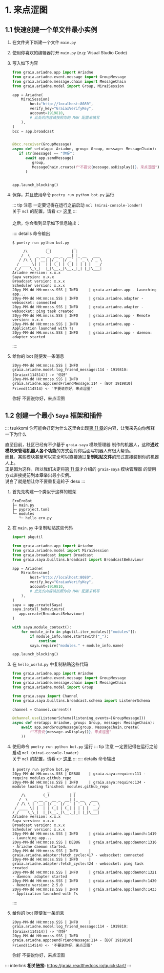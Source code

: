 # 1. 来点涩图

## 1.1 快速创建一个单文件最小实例

1. 在文件夹下新建一个文件 `main.py`
2. 使用你喜欢的编辑器打开 `main.py` (e.g: Visual Studio Code)
3. 写入如下内容

   ```python
   from graia.ariadne.app import Ariadne
   from graia.ariadne.event.message import GroupMessage
   from graia.ariadne.message.chain import MessageChain
   from graia.ariadne.model import Group, MiraiSession

   app = Ariadne(
       MiraiSession(
           host="http://localhost:8080",
           verify_key="GraiaxVerifyKey",
           account=1919810,
           # 此处的内容请按照你的 MAH 配置来填写
       ),
   )
   bcc = app.broadcast


   @bcc.receiver(GroupMessage)
   async def setu(app: Ariadne, group: Group, message: MessageChain):
      if str(message) == "你好":
         await app.sendMessage(
            group,
            MessageChain.create(f"不要说{message.asDisplay()}，来点涩图"),
         )


   app.launch_blocking()
   ```

4. 保存，并且使用命令 `poetry run python bot.py` 运行

   ::: tip 注意
   一定要记得在运行之前启动 `mcl (mirai-console-loader)`  
   关于 `mcl` 的配置，请看 :point_right: [这里](../before/Q&A.md#_3-关于-mirai-环境)
   :::

   之后，你会看到显示如下信息输出：

   :::: details 命令输出

   ```txt:no-line-numbers
   $ poetry run python bot.py
                   _           _
        /\        (_)         | |
       /  \   _ __ _  __ _  __| |_ __   ___
      / /\ \ | '__| |/ _` |/ _` | '_ \ / _ \
     / ____ \| |  | | (_| | (_| | | | |  __/
    /_/    \_\_|  |_|\__,_|\__,_|_| |_|\___|
   Ariadne version: x.x.x
   Saya version: x.x.x
   Broadcast version: x.x.x
   Scheduler version: x.x.x
   20yy-MM-dd HH:mm:ss.SSS | INFO     | graia.ariadne.app - Launching app...
   20yy-MM-dd HH:mm:ss.SSS | INFO     | graia.ariadne.adapter - websocket: connected
   20yy-MM-dd HH:mm:ss.SSS | INFO     | graia.ariadne.adapter - websocket: ping task created
   20yy-MM-dd HH:mm:ss.SSS | INFO     | graia.ariadne.app - Remote version: x.x.x
   20yy-MM-dd HH:mm:ss.SSS | INFO     | graia.ariadne.app - Application launched with ?s
   20yy-MM-dd HH:mm:ss.SSS | INFO     | graia.ariadne.app - daemon: adapter started
   ```

   ::::

5. 给你的 bot 随便发一条消息

   ```txt:no-line-numbers
   20yy-MM-dd HH:mm:ss.SSS | INFO     | graia.ariadne.model:log_friend_message:114 - 1919810: [Graiax(114514)] -> '你好'
   20yy-MM-dd HH:mm:ss.SSS | INFO     | graia.ariadne.app:sendFriendMessage:114 - [BOT 1919810] Friend(114514) <- '不要说你好，来点涩图'
   ```

   <ChatWindow title="Graia Framework Community">
      <ChatMsg name="GraiaX" onright>你好</ChatMsg>
      <ChatMsg name="EroEroBot" avatar="/avatar/ero.webp">不要说你好，来点涩图</ChatMsg>
   </ChatWindow>

## 1.2 创建一个最小 `Saya` 框架和插件

::: tsukkomi
你可能会好奇为什么这里会出现[第 11 章](./11_classification.md)的内容，让我来先向你解释一下为什么

直至目前，社区已经有不少基于 `graia-saya` 模块管理器 制作的机器人，这种**通过模块来管理机器人各个功能**的方式会对你后面写机器人有很大帮助。  
而且，某些模块甚至可以完全可以直接通过**复制粘贴文件**的形式直接装到你的机器人上。  
正是因为这样，所以我们决定将[第 11 章](./11_classification.md)才介绍的 `graia-saya` 模块管理器 的使用方式直接提前到本章举出最小实例。
<br/><Curtain type="tsukkomi">说白了就是想让你不要重复造轮子 desu</Curtain>
:::

1. 首先先构建一个类似于这样的框架
   ```txt:no-line-numbers
   EroEroBot
   ├─ main.py
   ├─ pyproject.toml
   └─ modules
      └─ hello_ero.py
   ```
2. 在 `main.py` 中复制粘贴这些代码

   ```python
   import pkgutil

   from graia.ariadne.app import Ariadne
   from graia.ariadne.model import MiraiSession
   from graia.broadcast import Broadcast
   from graia.saya.builtins.broadcast import BroadcastBehaviour

   app = Ariadne(
       MiraiSession(
           host="http://localhost:8080",
           verify_key="GraiaxVerifyKey",
           account=1919810,
           # 此处的内容请按照你的 MAH 配置来填写
       ),
   )
   saya = app.create(Saya)
   saya.install_behaviours(
      app.create(BroadcastBehaviour)
   )

   with saya.module_context():
       for module_info in pkgutil.iter_modules(["modules"]):
           if module_info.name.startswith("_"):
               continue
           saya.require("modules." + module_info.name)

   app.launch_blocking()
   ```

3. 在 `hello_world.py` 中复制粘贴这些代码

   ```python
   from graia.ariadne.app import Ariadne
   from graia.ariadne.event.message import GroupMessage
   from graia.ariadne.message.chain import MessageChain
   from graia.ariadne.model import Group

   from graia.saya import Channel
   from graia.saya.builtins.broadcast.schema import ListenerSchema

   channel = Channel.current()

   @channel.use(ListenerSchema(listening_events=[GroupMessage]))
   async def ero(app: Ariadne, group: Group, message: MessageChain):
       await app.sendGroupMessage(group, MessageChain.create(
           f"不要说{message.asDisplay()}，来点涩图"
       ))
   ```

4. 使用命令 `poetry run python bot.py` 运行
   ::: tip 注意
   一定要记得在运行之前启动 `mcl (mirai-console-loader)`  
   关于 `mcl` 的配置，请看 :point_right: [这里](../before/Q&A.md#_3-关于-mirai-环境)
   :::
   :::: details 命令输出

   ```txt:no-line-numbers
   $ poetry run python bot.py
   20yy-MM-dd HH:mm:ss.SSS | DEBUG    | graia.saya:require:111 - require modules.github_repo
   20yy-MM-dd HH:mm:ss.SSS | INFO     | graia.saya:require:134 - module loading finished: modules.github_repo
                   _           _
       /\        (_)         | |
      /  \   _ __ _  __ _  __| |_ __   ___
     / /\ \ | '__| |/ _` |/ _` | '_ \ / _ \
    / ____ \| |  | | (_| | (_| | | | |  __/
   /_/    \_\_|  |_|\__,_|\__,_|_| |_|\___|
   Ariadne version: x.x.x
   Saya version: x.x.x
   Broadcast version: x.x.x
   Scheduler version: x.x.x
   20yy-MM-dd HH:mm:ss.SSS | INFO     | graia.ariadne.app:launch:1419 - Launching app...
   20yy-MM-dd HH:mm:ss.SSS | DEBUG    | graia.ariadne.app:daemon:1316 - Ariadne daemon started.
   20yy-MM-dd HH:mm:ss.SSS | INFO     | graia.ariadne.adapter:fetch_cycle:417 - websocket: connected
   20yy-MM-dd HH:mm:ss.SSS | INFO     | graia.ariadne.adapter:fetch_cycle:424 - websocket: ping task created
   20yy-MM-dd HH:mm:ss.SSS | INFO     | graia.ariadne.app:daemon:1321 - daemon: adapter started
   20yy-MM-dd HH:mm:ss.SSS | INFO     | graia.ariadne.app:launch:1430 - Remote version: 2.5.0
   20yy-MM-dd HH:mm:ss.SSS | INFO     | graia.ariadne.app:launch:1433 - Application launched with ?s
   ```

   ::::

5. 给你的 bot 随便发一条消息

   ```txt:no-line-numbers
   20yy-MM-dd HH:mm:ss.SSS | INFO     | graia.ariadne.model:log_friend_message:114 - 1919810: [Graiax(114514)] -> '你好'
   20yy-MM-dd HH:mm:ss.SSS | INFO     | graia.ariadne.app:sendFriendMessage:114 - [BOT 1919810] Friend(114514) <- '不要说你好，来点涩图'
   ```

   <ChatWindow title="Graia Framework Community">
      <ChatMsg name="GraiaX" onright>你好</ChatMsg>
      <ChatMsg name="EroEroBot" avatar="/avatar/ero.webp">不要说你好，来点涩图</ChatMsg>
   </ChatWindow>

::: interlink
**相关链接:** <https://graia.readthedocs.io/quickstart/>
:::

